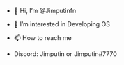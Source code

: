 - 👋 Hi, I’m @Jimputinfn
- 👀 I’m interested in Developing OS

  
- 📫 How to reach me
- Discord: Jimputin or Jimputin#7770

<!---
Jimputinfn/Jimputinfn is a ✨ special ✨ repository because its `README.md` (this file) appears on your GitHub profile.
You can click the Preview link to take a look at your changes.
--->
